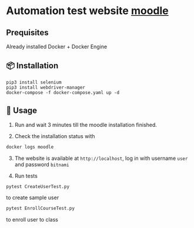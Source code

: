 # Automation test website [moodle](http://localhost/)
## Prequisites
Already installed Docker + Docker Engine

## 📦 Installation

```
pip3 install selenium
pip3 install webdriver-manager
docker-compose -f docker-compose.yaml up -d
```

## 🚀 Usage

1. Run and wait 3 minutes till the moodle installation finished.

2. Check the installation status with 
```sh
docker logs moodle
```

3. The website is available at `http://localhost`, log in with username `user` and password `bitnami`

4. Run tests

```sh
pytest CreateUserTest.py
```
to create sample user

```sh
pytest EnrollCourseTest.py
```
to enroll user to class
